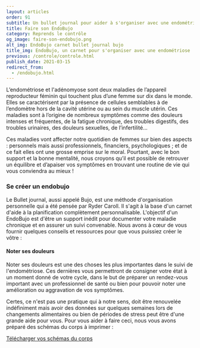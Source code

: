 ```yaml
---
layout: articles
order: 91
subtitle: Un bullet journal pour aider à s'organiser avec une endométriose.
title: Faire son EndoBujo
category: Reprends le contrôle
og_image: faire-son-endobujo.png
alt_img: EndoBujo carnet bullet journal bujo
title_img: EndoBujo, un carnet pour s'organiser avec une endométriose
previous: /controle/controle.html
publish_date: 2021-03-15
redirect_from:
  - /endobujo.html
---
```


L’endométriose et l'adénomyose sont deux maladies de l’appareil reproducteur féminin qui touchent plus d’une femme sur dix dans le monde. Elles se caractérisent par la présence de cellules semblables à de l’endomètre hors de la cavité utérine ou au sein du muscle utérin. Ces maladies sont à l’origine de nombreux symptômes comme des douleurs intenses et fréquentes, de la fatigue chronique, des troubles digestifs, des troubles urinaires, des douleurs sexuelles, de l’infertilité…

Ces maladies vont affecter notre quotidien de femmes sur bien des aspects : personnels mais aussi professionnels, financiers, psychologiques ; et de ce fait elles ont une grosse emprise sur le moral.
Pourtant, avec le bon support et la bonne mentalité, nous croyons qu’il est possible de retrouver un équilibre et d’apaiser vos symptômes en trouvant une routine de vie qui vous conviendra au mieux !

### Se créer un endobujo

Le Bullet journal, aussi appelé Bujo, est une méthode d'organisation personnelle qui a été pensée par Ryder Caroll. Il s'agit à la base d'un carnet d'aide à la planification complètement personnalisable.
L'objectif d'un EndoBujo est d'être un support inédit pour documenter votre maladie chronique et en assurer un suivi convenable. Nous avons à cœur de vous fournir quelques conseils et ressources pour que vous puissiez créer le vôtre :

#### Noter ses douleurs

Noter ses douleurs est une des choses les plus importantes dans le suivi de l'endométriose. Ces dernières vous permettront de consigner votre état à un moment donné de votre cycle, dans le but de préparer un rendez-vous important avec un professionnel de santé ou bien pour pouvoir noter une amélioration ou aggravation de vos symptômes.

Certes, ce n'est pas une pratique qui à notre sens, doit être renouvelée indéfiniment mais avoir des données sur quelques semaines lors de changements alimentaires ou bien de périodes de stress peut être d'une grande aide pour vous.
Pour vous aider à faire ceci, nous vous avons préparé des schémas du corps à imprimer :

<a href="/assets/images/articles/endo-bujo.pdf" class="button btn-rouge">Télécharger vos schémas du corps</a>